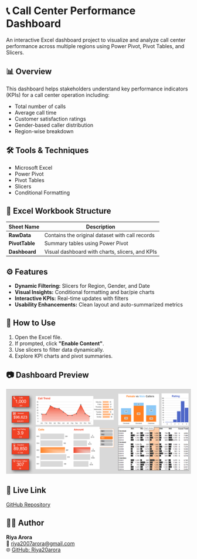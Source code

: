 # 📞 Call Center Performance Dashboard

An interactive Excel dashboard project to visualize and analyze call center performance across multiple regions using Power Pivot, Pivot Tables, and Slicers.

## 📊 Overview
This dashboard helps stakeholders understand key performance indicators (KPIs) for a call center operation including:
- Total number of calls
- Average call time
- Customer satisfaction ratings
- Gender-based caller distribution
- Region-wise breakdown

## 🛠️ Tools & Techniques
- Microsoft Excel
- Power Pivot
- Pivot Tables
- Slicers
- Conditional Formatting

## 📂 Excel Workbook Structure
| Sheet Name | Description |
|------------|-------------|
| **RawData** | Contains the original dataset with call records |
| **PivotTable** | Summary tables using Power Pivot |
| **Dashboard** | Visual dashboard with charts, slicers, and KPIs |

## ⚙️ Features
- **Dynamic Filtering:** Slicers for Region, Gender, and Date
- **Visual Insights:** Conditional formatting and bar/pie charts
- **Interactive KPIs:** Real-time updates with filters
- **Usability Enhancements:** Clean layout and auto-summarized metrics

## 📝 How to Use
1. Open the Excel file.
2. If prompted, click **"Enable Content"**.
3. Use slicers to filter data dynamically.
4. Explore KPI charts and pivot summaries.

## 📷 Dashboard Preview

![Dashboard Screenshot](dashboard_screenshot.png)

## 🔗 Live Link
[GitHub Repository](https://github.com/Riya20arora/Call-Center-Performance-Dashboard)

## 👩‍💻 Author
**Riya Arora**  
📧 [riya2007arora@gmail.com](mailto:riya2007arora@gmail.com)  
🌐 [GitHub: Riya20arora](https://github.com/Riya20arora)
